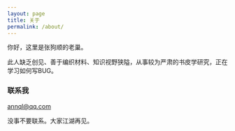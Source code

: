 ```yaml
---
layout: page
title: 关于
permalink: /about/
---
```


你好，这里是张狗顺的老巢。

此人缺乏创见、善于编织材料、知识视野狭隘，从事较为严肃的书皮学研究，正在学习如何写BUG。


### 联系我

[annql@qq.com](annql@qq.com)

没事不要联系。大家江湖再见。
